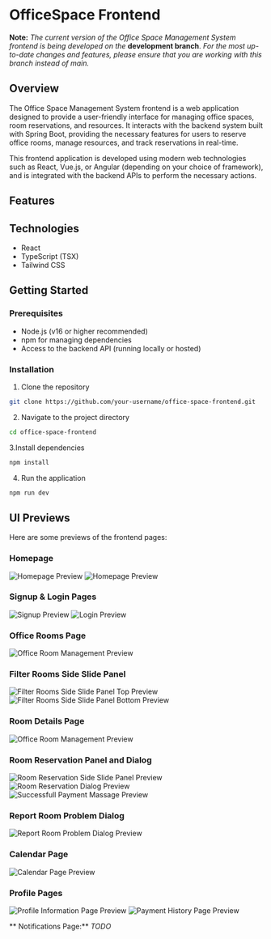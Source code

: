 # OfficeSpace Frontend

**Note:** *The current version of the Office Space Management System frontend is being developed on the* **development branch**. *For the most up-to-date changes and features, please ensure that you are working with this branch instead of main.*

## Overview
The Office Space Management System frontend is a web application designed to provide a user-friendly interface for managing office spaces, room reservations, and resources. It interacts with the backend system built with Spring Boot, providing the necessary features for users to reserve office rooms, manage resources, and track reservations in real-time.

This frontend application is developed using modern web technologies such as React, Vue.js, or Angular (depending on your choice of framework), and is integrated with the backend APIs to perform the necessary actions.

## Features

## Technologies
- React
- TypeScript (TSX)
- Tailwind CSS
  
## Getting Started

### Prerequisites
- Node.js (v16 or higher recommended)
- npm for managing dependencies
- Access to the backend API (running locally or hosted)

### Installation

1. Clone the repository
```bash
git clone https://github.com/your-username/office-space-frontend.git
```
2. Navigate to the project directory
```bash
cd office-space-frontend
```
3.Install dependencies
```bash
npm install
```
4. Run the application
```bash
npm run dev
```
## UI Previews
Here are some previews of the frontend pages:

### Homepage
<img src="https://github.com/David-Popov/officespace-frontend/tree/development/screenshots/preview-homepage-light.png" alt="Homepage Preview">
<img src="https://github.com/David-Popov/officespace-frontend/tree/development/screenshots/preview-homepage-dark.png" alt="Homepage Preview">

### Signup & Login Pages
<img src="https://github.com/David-Popov/officespace-frontend/tree/development/screenshots/preview-signup.png" alt="Signup Preview">
<img src="https://github.com/David-Popov/officespace-frontend/tree/development/screenshots/preview-login.png" alt="Login Preview">

### Office Rooms Page
<img src="https://github.com/David-Popov/officespace-frontend/tree/development/screenshots/preview-office-rooms.png" alt="Office Room Management Preview">

### Filter Rooms Side Slide Panel
<img src="https://github.com/David-Popov/officespace-frontend/tree/development/screenshots/filter-rooms-panel-top.png" alt="Filter Rooms Side Slide Panel Top Preview">
<img src="https://github.com/David-Popov/officespace-frontend/tree/development/resources/filter-rooms-panel-bottom.png" alt="Filter Rooms Side Slide Panel Bottom Preview">

### Room Details Page
<img src="https://github.com/David-Popov/officespace-frontend/tree/development/screenshots/preview-office-room-details.png" alt="Office Room Management Preview">

### Room Reservation Panel and Dialog
<img src="https://github.com/David-Popov/officespace-frontend/tree/development/screenshots/room-reservation-slide-slide-panel.png" alt="Room Reservation Side Slide Panel Preview">
<img src="https://github.com/David-Popov/officespace-frontend/tree/development/screenshots/room-reservation-dialogl.png" alt="Room Reservation Dialog Preview">
<img src="https://github.com/David-Popov/officespace-frontend/tree/development/screenshots/successfull-payment-massage.png" alt="Successfull Payment Massage Preview">


### Report Room Problem Dialog
<img src="https://github.com/David-Popov/officespace-frontend/tree/development/screenshots/report-problem-dialog.png" alt="Report Room Problem Dialog Preview">

### Calendar Page
<img src="https://github.com/David-Popov/officespace-frontend/tree/development/screenshots/preview-calendar-page.png" alt="Calendar Page Preview">

### Profile Pages
<img src="https://github.com/David-Popov/officespace-frontend/tree/development/screenshots/profile-information-page.png" alt="Profile Information Page Preview">
<img src="https://github.com/David-Popov/officespace-frontend/tree/development/screenshots/payment-history-page.png" alt="Payment History Page Preview">

** Notifications Page:** *TODO*
